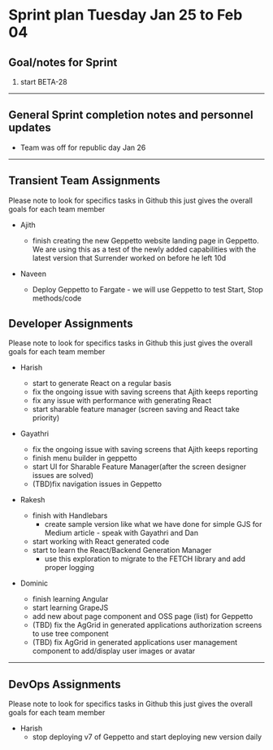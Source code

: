 # Sprint plan Tuesday Jan 25 to Feb 04

## Goal/notes for Sprint

1. start BETA-28

---

## General Sprint completion notes and personnel updates

- Team was off for republic day Jan 26

---

## Transient Team Assignments

Please note to look for specifics tasks in Github this just gives the overall goals for each team member

- Ajith
  - finish creating the new Geppetto website landing page in Geppetto. We are using this as a test of the newly added capabilities with the latest version that Surrender worked on before he left 10d

- Naveen
  - Deploy Geppetto to Fargate - we will use Geppetto to test Start, Stop methods/code

## Developer Assignments

Please note to look for specifics tasks in Github this just gives the overall goals for each team member

- Harish
  - start to generate React on a regular basis
  - fix the ongoing issue with saving screens that Ajith keeps reporting
  - fix any issue with performance with generating React
  - start sharable feature manager (screen saving and React take priority)
  
- Gayathri
  - fix the ongoing issue with saving screens that Ajith keeps reporting
  - finish menu builder in geppetto
  - start UI for Sharable Feature Manager(after the screen designer issues are solved)
  - (TBD)fix navigation issues in Geppetto

- Rakesh
  - finish with Handlebars
    - create sample version like what we have done for simple GJS for Medium article - speak with Gayathri and Dan
  - start working with React generated code
  - start to learn the React/Backend Generation Manager
    - use this exploration to migrate to the FETCH library and add proper logging

- Dominic
  - finish learning Angular
  - start learning GrapeJS
  - add new about page component and OSS page (list) for Geppetto
  - (TBD) fix the AgGrid in generated applications authorization screens to use tree component
  - (TBD) fix AgGrid in generated applications user management component to add/display user images or avatar

---

## DevOps Assignments

Please note to look for specifics tasks in Github this just gives the overall goals for each team member

- Harish
  - stop deploying v7 of Geppetto and start deploying new version daily